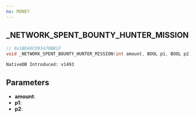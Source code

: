 ```yaml
---
ns: MONEY
---
```

## _NETWORK_SPENT_BOUNTY_HUNTER_MISSION

```c
// 0x1BEA0CD93470BB1F
void _NETWORK_SPENT_BOUNTY_HUNTER_MISSION(int amount, BOOL p1, BOOL p2);
```

```
NativeDB Introduced: v1493
```

## Parameters
* **amount**:
* **p1**:
* **p2**:
